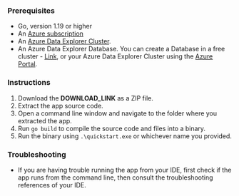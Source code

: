 ### Prerequisites

- Go, version 1.19 or higher
- An [Azure subscription](https://azure.microsoft.com/free/)
- An [Azure Data Explorer Cluster](https://learn.microsoft.com/en-us/azure/data-explorer/).
- An Azure Data Explorer Database. You can create a Database in a free cluster - [Link](https://learn.microsoft.com/en-us/azure/data-explorer/start-for-free-web-ui), or your Azure Data Explorer Cluster using the [Azure Portal](https://learn.microsoft.com/en-us/azure/data-explorer/create-cluster-database-portal).

### Instructions

1. Download the **DOWNLOAD_LINK** as a ZIP file.
1. Extract the app source code.
1. Open a command line window and navigate to the folder where you extracted the app.
1. Run `go build` to compile the source code and files into a binary.
1. Run the binary using `.\quickstart.exe` or whichever name you provided.

### Troubleshooting

* If you are having trouble running the app from your IDE, first check if the app runs from the command line, then consult the troubleshooting references of your IDE.